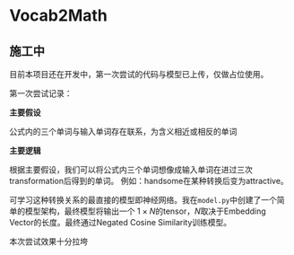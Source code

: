 # Vocab2Math

## 施工中

目前本项目还在开发中，第一次尝试的代码与模型已上传，仅做占位使用。

第一次尝试记录：

**主要假设**

公式内的三个单词与输入单词存在联系，为含义相近或相反的单词

**主要逻辑**

根据主要假设，我们可以将公式内三个单词想像成输入单词在进过三次transformation后得到的单词。
例如：handsome在某种转换后变为attractive。

可学习这种转换关系的最直接的模型即神经网络。我在`model.py`中创建了一个简单的模型架构，最终模型将输出一个 $1\times N$的tensor，$N$取决于Embedding
Vector的长度。最终通过Negated Cosine Similarity训练模型。

本次尝试效果十分拉垮

